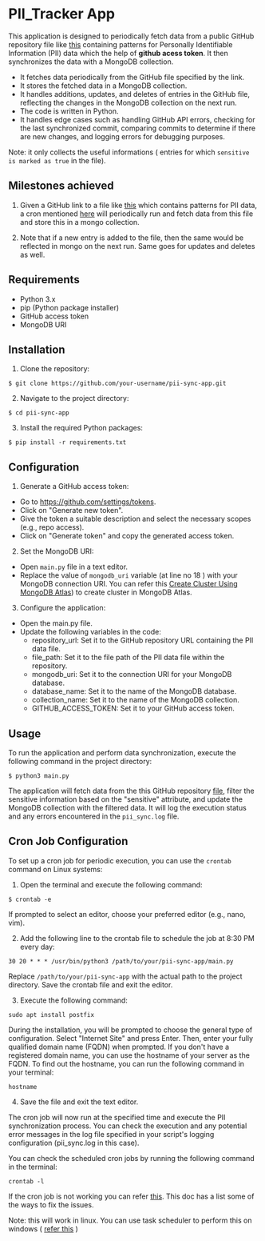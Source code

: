 # PII_Tracker App

This application is designed to periodically fetch data from a public GitHub repository file like [this](https://github.com/mayankesh239/main/blob/master/general.json) containing patterns for Personally Identifiable Information (PII) data which the help of __github acess token__. It then synchronizes the data with a MongoDB collection.

- It fetches data periodically from the GitHub file specified by the link.
- It stores the fetched data in a MongoDB collection.
- It handles additions, updates, and deletes of entries in the GitHub file, reflecting the changes in the MongoDB collection on the next run.
- The code is written in Python.
- It handles edge cases such as handling GitHub API errors, checking for the last synchronized commit, comparing commits to determine if there are new changes, and logging errors for debugging purposes.


Note: it only collects the useful informations ( entries for which `sensitive is marked as true` in the file).

## Milestones achieved

1. Given a GitHub link to a file like [this](https://github.com/mayankesh239/main/blob/master/general.json) which contains patterns for PII data, a cron mentioned [here](https://github.com/mayankesh239/PII_Tracker/blob/master/README.md#cron-job-configuration) will periodically run and fetch data from this file and store this in a mongo collection.

2. Note that if a new entry is added to the file, then the same would be reflected in mongo on the next run. Same goes for updates and deletes as well.

## Requirements

- Python 3.x
- pip (Python package installer)
- GitHub access token
- MongoDB URI

## Installation

1. Clone the repository:
  ```
  $ git clone https://github.com/your-username/pii-sync-app.git
  ```

2. Navigate to the project directory:
  ```
  $ cd pii-sync-app
  ```

3. Install the required Python packages:
  ```
  $ pip install -r requirements.txt
  ```

## Configuration

1. Generate a GitHub access token:
- Go to https://github.com/settings/tokens.
- Click on "Generate new token".
- Give the token a suitable description and select the necessary scopes (e.g., repo access).
- Click on "Generate token" and copy the generated access token.

2. Set the MongoDB URI:
- Open `main.py` file in a text editor.
- Replace the value of `mongodb_uri` variable (at line no 18 ) with your MongoDB connection URI.
 You can refer this [Create Cluster Using MongoDB Atlas](https://docs.google.com/document/d/1CviQ3No4yMwsjREFgg24yV1wBf2knBMoHgV8EOj17kE/edit?usp=sharing)) to create cluster in MongoDB Atlas.
  
3. Configure the application:
- Open the main.py file.
- Update the following variables in the code:
    * repository_url: Set it to the GitHub repository URL containing the PII data file.
    * file_path: Set it to the file path of the PII data file within the repository.
    * mongodb_uri: Set it to the connection URI for your MongoDB database.
    * database_name: Set it to the name of the MongoDB database.
    * collection_name: Set it to the name of the MongoDB collection.
    * GITHUB_ACCESS_TOKEN: Set it to your GitHub access token.

## Usage

To run the application and perform data synchronization, execute the following command in the project directory:

  ```
  $ python3 main.py
  ```

The application will fetch data from the this GitHub repository [file](https://github.com/mayankesh239/GDSC-website/blob/master/general.json), filter the sensitive information based on the "sensitive" attribute, and update the MongoDB collection with the filtered data. It will log the execution status and any errors encountered in the `pii_sync.log` file.

## Cron Job Configuration

To set up a cron job for periodic execution, you can use the `crontab` command on Linux systems:

1. Open the terminal and execute the following command:
  ```
  $ crontab -e
  ```
  If prompted to select an editor, choose your preferred editor (e.g., nano, vim).
  
2. Add the following line to the crontab file to schedule the job at 8:30 PM every day:
  ```
  30 20 * * * /usr/bin/python3 /path/to/your/pii-sync-app/main.py 
  ```
Replace `/path/to/your/pii-sync-app` with the actual path to the project directory. Save the crontab file and exit the editor.

3. Execute the following command:
  ```
  sudo apt install postfix
  ```
During the installation, you will be prompted to choose the general type of configuration. Select "Internet Site" and press Enter. Then, enter your fully qualified domain name (FQDN) when prompted. If you don't have a registered domain name, you can use the hostname of your server as the FQDN. To find out the hostname, you can run the following command in your terminal:

  ```
  hostname
  ```

4. Save the file and exit the text editor.

The cron job will now run at the specified time and execute the PII synchronization process.  You can check the execution and any potential error messages in the log file specified in your script's logging configuration (pii_sync.log in this case).

You can check the scheduled cron jobs by running the following command in the terminal:
  ```
  crontab -l
  ```

If the cron job is not working you can refer [this](https://docs.google.com/document/d/1_BUI6k9hF7IWwPvSHw9Kq0CMRf0g5QMpY1luzwC6iV4/edit). This doc has a list some of the ways to fix the issues.

Note: this will work in linux. You can use task scheduler to perform this on windows ( [refer this](https://docs.google.com/document/d/1pPUWmuMvIDrEsyn7dUwCYvBZW6IP2PPn3iKtRDLvExw/edit?usp=sharing) ) 

